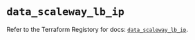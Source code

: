 # `data_scaleway_lb_ip`

Refer to the Terraform Registory for docs: [`data_scaleway_lb_ip`](https://registry.terraform.io/providers/scaleway/scaleway/2.19.0/docs/data-sources/lb_ip).

